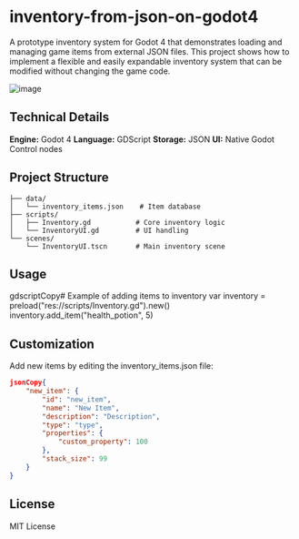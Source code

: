 # inventory-from-json-on-godot4
A prototype inventory system for Godot 4 that demonstrates loading and managing game items from external JSON files. This project shows how to implement a flexible and easily expandable inventory system that can be modified without changing the game code.

![image](https://github.com/user-attachments/assets/c84f9887-0e35-4ebe-8824-db59f75046b1)


## Technical Details

**Engine:** Godot 4
**Language:** GDScript
**Storage:** JSON
**UI:** Native Godot Control nodes

## Project Structure

```
├── data/
│   └── inventory_items.json    # Item database
├── scripts/
│   ├── Inventory.gd           # Core inventory logic
│   └── InventoryUI.gd         # UI handling
└── scenes/
    └── InventoryUI.tscn       # Main inventory scene
```

## Usage
gdscriptCopy# Example of adding items to inventory
var inventory = preload("res://scripts/Inventory.gd").new()
inventory.add_item("health_potion", 5)

## Customization
Add new items by editing the inventory_items.json file:
```json
jsonCopy{
    "new_item": {
        "id": "new_item",
        "name": "New Item",
        "description": "Description",
        "type": "type",
        "properties": {
            "custom_property": 100
        },
        "stack_size": 99
    }
}
```

## License
MIT License
